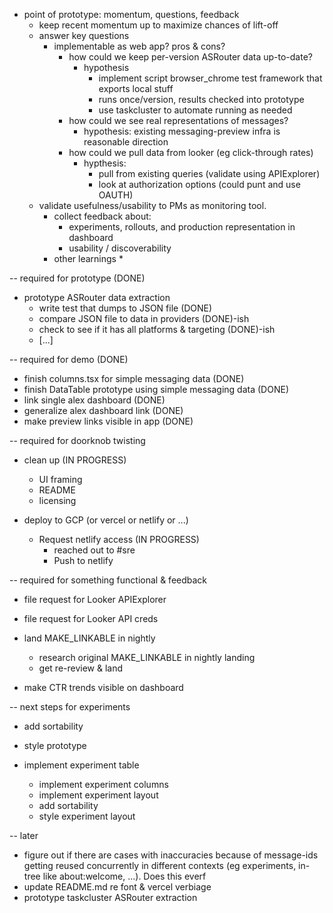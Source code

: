 * point of prototype: momentum, questions, feedback
  * keep recent momentum up to maximize chances of lift-off
  * answer key questions
    * implementable as web app? pros & cons?
      * how could we keep per-version ASRouter data up-to-date?
        * hypothesis
          * implement script browser_chrome test framework that exports local stuff
          * runs once/version, results checked into prototype
          * use taskcluster to automate running as needed
      * how could we see real representations of messages?
        * hypothesis: existing messaging-preview infra is reasonable direction
      * how could we pull data from looker (eg click-through rates)
        * hypthesis:
          * pull from existing queries (validate using APIExplorer)
          * look at authorization options (could punt and use OAUTH)
  * validate usefulness/usability to PMs as monitoring tool.
    * collect feedback about:
      * experiments, rollouts, and production representation in dashboard
      * usability / discoverability
    * other learnings
      *

-- required for prototype (DONE)

* prototype ASRouter data extraction
  * write test that dumps to JSON file (DONE)
  * compare JSON file to data in providers (DONE)-ish
  * check to see if it has all platforms & targeting (DONE)-ish
  * [...]

-- required for demo (DONE)

* finish columns.tsx for simple messaging data (DONE)
* finish DataTable prototype using simple messaging data (DONE)
* link single alex dashboard (DONE)
* generalize alex dashboard link (DONE)
* make preview links visible in app (DONE)

-- required for doorknob twisting

* clean up (IN PROGRESS)
  * UI framing
  * README
  * licensing

* deploy to GCP (or vercel or netlify or ...)
  * Request netlify access (IN PROGRESS)
    * reached out to #sre
    * Push to netlify

-- required for something functional & feedback

* file request for Looker APIExplorer
* file request for Looker API creds

* land MAKE_LINKABLE in nightly
  * research original MAKE_LINKABLE in nightly landing
  * get re-review & land

* make CTR trends visible on dashboard

-- next steps for experiments

* add sortability
* style prototype

* implement experiment table
  * implement experiment columns
  * implement experiment layout
  * add sortability
  * style experiment layout

-- later

* figure out if there are cases with inaccuracies because of      message-ids getting reused concurrently in different contexts (eg experiments, in-tree like about:welcome, ...).  Does this everf
* update README.md re font & vercel verbiage
* prototype taskcluster ASRouter extraction
